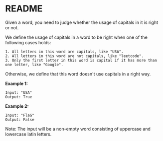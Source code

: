 # README #

Given a word, you need to judge whether the usage of capitals in it is right or not.

We define the usage of capitals in a word to be right when one of the following cases holds:

    1. All letters in this word are capitals, like "USA".
    2. All letters in this word are not capitals, like "leetcode".
    3. Only the first letter in this word is capital if it has more than one letter, like "Google".

Otherwise, we define that this word doesn't use capitals in a right way.

**Example 1:**

```
Input: "USA"
Output: True
```

**Example 2:**

```
Input: "FlaG"
Output: False
```
Note: The input will be a non-empty word consisting of uppercase and lowercase latin letters.
